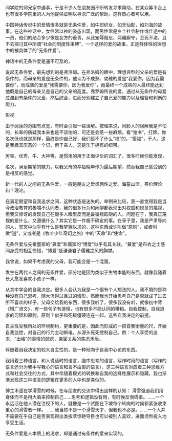 同学院的师兄家中遇事，于是不少人在朋友圈不断转发寻求帮助，在某众筹平台上也有很多学院里的人为他提供证明以寻求广泛的帮助，这样热心者可以用。

中国神话传说中的爱情很多就是无条件爱，如牛郎织女，如天仙配，如刘海的故事。在这些神话中，女性常以神的姿态出现，而男性常是乡土社会耕作或仕途中的一员，他们的结合多少像是女方的垂青，从此宠辱偕忘，两厢厮守，至死不渝。且不去探讨其中所谓“社会的制度性束缚”，一个这样的爱的故事，正是群体性的理想中的被具体了的“无条件爱”。

神话中的无条件爱是遥不可及的，

说起无条件爱，最先想到的是弗洛姆。在弗洛姆的眼中，理想典型的父亲的爱是有条件的，而母亲的爱是无条件的，他认为不成熟、幼稚的爱是“我爱你，因为我需要你”，而成熟的爱是“我需要你，因为我爱你”，而最终一个成熟的人最终能达到他既是自己的母亲又是自己的父亲的高度。弗罗姆所说的爱，通过从无条件的母爱过渡到有条件的父爱，然后综合，进而分别建立了自己爱的能力以及理智和判断的能力。

影视

由于阅读的范围有点宽，有时会引起一些误解。按理来说，同龄人的误解我是不怕的，长辈的质疑我本来也是不该怕的，可还是会惹一些麻烦。看“鬼书”，打牌，你名次低也就是那样，最终是你自己好，我们搭不了什么“福”的。“搭福”，于人，这是我极其厌恶的一个词，但于亲人，这是乐于拥有的纽带。

厉害、优秀、牛、大神等，是惯用的用于正面评价的词汇了。很多时候你能发现，

名次，满足期望的能力，以我父母的幸福晚年作为最后期望，然而我自己感受到的是相反的感觉。

新一代的人之间的无条件爱，一般是朋友之爱或两性之爱。海誓山盟。等价理论和？理论。

在满足期望和自我追求之间，这种状态是迷失的。举例来比较，我一直觉得我是当今政治教育的极端不认同者，我的很多行为和闲聊都表现出对权威和规章的蔑视，但我又惊讶的发现自己在很多人眼里反而是最循规蹈矩的人。问题在于，我真正蔑视的是什么，又遵循什么？其实它是一件极不确定的事。在骨子里，我是严肃导向的人，冥冥中似乎有什么是我梦寐以求的，这种东西或许叫做“原则”，或者叫做“道”，又或者是《牧羊少年奇幻之旅》中的“天命”和“使命”。

无条件爱与先秦墨家的“兼爱”和儒家的“博爱”似乎有其关联，“兼爱”是布衣之士感同身受的相互怜惜，“博爱”是谦谦君子儒雅之风的胸襟。

我曾说，如果不考虑我的父母，我可能会是一个混蛋。

发生在两代人之间的无条件爱，部分地是因为类似于生物本能的东西，就像我随着长大愈发喜欢小孩子一样。

从其中学会的自我决定。很多人会认为我是一个很有个人想法的人。我不屑的是种种没有自己思考，随大流得过且过的情形。然而我也开始思考自己是否就成了过去所不喜欢的样子。父母交给我的东西，很多我听了，很多我没有听，就像初中背《增广贤文》，有一些句子有道理，也有很多不能认同的糟粕。自我控制，自我追求的习惯和原则。原则？似乎和死板僵硬连在一起。这些自我决定的前提。

自主性受我所处的环境制约，更重要的是，因此而形成的一把自我衡量的尺，开始自我监控，对自己的行为主动断电，从源头死死控制自己。例：个人享受的追求，“出格”的事情的顾虑，亲密关系的焦虑矛盾。

伴随着自我决定的较大自主性的，是一种倾向于自我中心论的东西。

我用着三种语言，和人说话时的语言，脑中思考的语言，写作时用的语言（写作的语言还分为我手写我心的语言和言不由衷的语言），这三种语言对应着三种思维方式和社会交往的方式，其中伴随着模式的转换和自我的选择性展示和隐藏。我也渐渐发现这三种语言的逻辑在更多的人中也是类似的。

博主木遥在学滑雪的时候，在与朋友的交流中得出这样的认知： 滑雪强迫我们用身体而不是用大脑来控制自己……思考和逻辑没有用，有时候反而碍事。……一个永远活在他人潜在注视下的人，就像是一个试图在下坡每个转向的时候都紧张收束重心的滑雪者一样。 ……我当然不是一个滑雪天才，但我也不必是。……一个人并不需要在乎自己是否表现得出类拔萃惊艳夺目也可以被别人喜欢，进而坦然投入地享受生活。

无条件爱是人本质上的渴求，却是通过有条件的爱来实现的。

